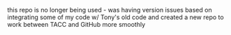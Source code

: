 this repo is no longer being used - was having version issues based on integrating some of my code w/ Tony's old code and created a new repo to work between TACC and GitHub more smoothly
